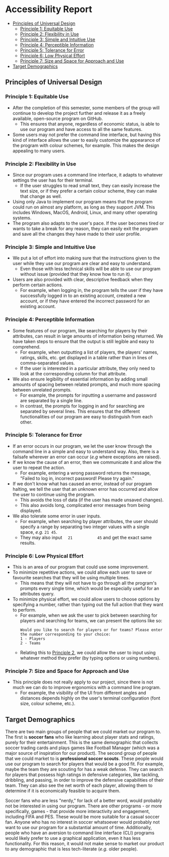 # Accessibility Report

- [Principles of Universal Design](#principles-of-universal-design)
    - [Principle 1: Equitable Use](#principle-1-equitable-use)
    - [Principle 2: Flexibility in Use](#principle-2-flexibility-in-use)
    - [Principle 3: Simple and Intuitive Use](#principle-3-simple-and-intuitive-use)
    - [Principle 4: Perceptible Information](#principle-4-perceptible-information)
    - [Principle 5: Tolerance for Error](#principle-5-tolerance-for-error)
    - [Principle 6: Low Physical Effort](#principle-6-low-physical-effort)
    - [Principle 7: Size and Space for Approach and Use](#principle-7-size-and-space-for-approach-and-use)
- [Target Demographics](#target-demographics)

## Principles of Universal Design

### Principle 1: Equitable Use

- After the completion of this semester, some members of the group will continue to develop the project further and release it as a freely available, open-source program on GitHub.
    - This ensures that anyone, regardless of economic status, is able to use our program and have access to all the same features.
- Some users may not prefer the command line interface, but having this kind of interface allows the user to easily customize the appearance of the program with colour schemes, for example. This makes the design appealing to many users.

### Principle 2: Flexibility in Use

- Since our program uses a command line interface, it adapts to whatever settings the user has for their terminal. 
    - If the user struggles to read small text, they can easily increase the text size, or if they prefer a certain colour scheme, they can make that change as well.
- Using only Java to implement our program means that the program could run on almost any platform, as long as they support JVM. This includes Windows, MacOS, Android, Linux, and many other operating systems.
- The program also adapts to the user's pace. If the user becomes tired or wants to take a break for any reason, they can easily exit the program and save all the changes they have made to their user profile.

### Principle 3: Simple and Intuitive Use

- We put a lot of effort into making sure that the instructions given to the user while they use our program are clear and easy to understand.
    - Even those with less technical skills will be able to use our program without issue (provided that they know how to run it).
- Users are also provided with clear, descriptive feedback when they perform certain actions.
    - For example, when logging in, the program tells the user if they have successfully logged in to an existing account, created a new account, or if they have entered the incorrect password for an existing account.

### Principle 4: Perceptible Information

- Some features of our program, like searching for players by their attributes, can result in large amounts of information being returned. We have taken steps to ensure that the output is still legible and easy to comprehend.
    - For example, when outputting a list of players, the players' names, ratings, skills, etc. get displayed in a table rather than in lines of comma-separated values.
    - If the user is interested in a particular attribute, they only need to look at the corresponding column for that attribute.
- We also ensure legibility of essential information by adding small amounts of spacing between related prompts, and much more spacing between unrelated prompts.
    - For example, the prompts for inputting a username and password are separated by a single line.
    - In contrast, the prompts for logging in and for searching are separated by several lines. This ensures that the different functionalities of our program are easy to distinguish from each other.

### Principle 5: Tolerance for Error

- If an error occurs in our program, we let the user know through the command line in a simple and easy to understand way. Also, there is a failsafe wherever an error can occur (*e.g* where exceptions are raised).
- If we know the cause of an error, then we communicate it and allow the user to repeat the action. 
    - For example, entering a wrong password returns the message, "Failed to log in, incorrect password! Please try again."
- If we don't know what has caused an error, instead of our program halting, we tell the user that an unknown error has occurred and allow the user to continue using the program.
    - This avoids the loss of data (if the user has made unsaved changes).
    - This also avoids long, complicated error messages from being displayed.
- We also tolerate some error in user inputs.
    - For example, when searching by player attributes, the user should specify a range by separating two integer values with a single space, *e.g.* `21 45`.
    - They may also input `  21           45` and get the exact same results.

### Principle 6: Low Physical Effort

- This is an area of our program that could use some improvement.
- To minimize repetitive actions, we could allow each user to save or favourite searches that they will be using multiple times.
    - This means that they will not have to go through all the program's prompts every single time, which would be especially useful for an attributes query.
- To minimize physical effort, we could allow users to choose options by specifying a number, rather than typing out the full action that they want to perform.
    - For example, when we ask the user to pick between searching for players and searching for teams, we can present the options like so:
        ```
        Would you like to search for players or for teams? Please enter the number corresponding to your choice:
        1 - Players
        2 - Teams
        ```
    - Relating this to [Principle 2](#principle-2-flexibility-in-use), we could allow the user to input using whatever method they prefer (by typing options or using numbers).

### Principle 7: Size and Space for Approach and Use

- This principle does not really apply to our project, since there is not much we can do to improve ergonomics with a command line program.
    - For example, the visibility of the UI from different angles and distances depends highly on the user's terminal configuration (font size, colour scheme, etc.).

## Target Demographics

There are two main groups of people that we could market our program to. 
The first is **soccer fans** who like learning about player stats and ratings, purely for their entertainment.
This is the same demographic that collects soccer trading cards and plays games like Football Manager (which was a major source of inspiration for our product). 
The second group of people that we could market to is **professional soccer scouts**.
These people would use our program to search for players that would be a good fit.
For example, maybe the team they are scouting for has a weak defense.
They can search for players that possess high ratings in defensive categories, like tackling, dribbling, and passing,
in order to improve the defensive capabilities of their team.
They can also see the net worth of each player, allowing them to determine if it is economically feasible to acquire them.

Soccer fans who are less "nerdy," for lack of a better word, would probably not be interested in using our program. There are other programs - or more specifically, games - that provide more interactivity and engagement, including FIFA and PES. These would be more suitable for a casual soccer fan. Anyone who has no interest in soccer whatsoever would probably not want to use our program for a substantial amount of time. Additionally, people who have an aversion to command line interface (CLI) programs would likely prefer to use a graphical application, even it has less functionality. For this reason, it would not make sense to market our product to any demographic that is less tech-literate (*e.g.* older people).